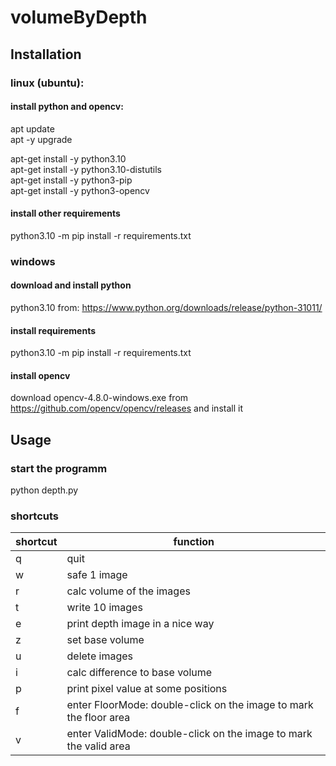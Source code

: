 # volumeByDepth

## Installation

### linux (ubuntu):

#### install python and opencv:
apt update<br />
apt -y upgrade 

apt-get install -y python3.10<br />
apt-get install -y python3.10-distutils<br />
apt-get install -y python3-pip<br />
apt-get install -y python3-opencv

#### install other requirements
python3.10 -m pip install -r requirements.txt

### windows

#### download and install python
python3.10 from: https://www.python.org/downloads/release/python-31011/

#### install requirements
python3.10 -m pip install -r requirements.txt

#### install opencv
download opencv-4.8.0-windows.exe from https://github.com/opencv/opencv/releases and install it 

## Usage

### start the programm
python depth.py

### shortcuts
|   shortcut   |    function    |
|--------------|----------------|
| q| quit |
| w|  safe 1 image| 
| r|  calc volume of the images| 
| t|  write 10 images|
| e|  print depth image in a nice way|
| z|  set base volume|
| u|  delete images|
| i|  calc difference to base volume|
| p|  print pixel value at some positions|
| f|  enter FloorMode:  double-click on the image to mark the floor area|
| v|  enter ValidMode:  double-click on the image to mark the valid area|